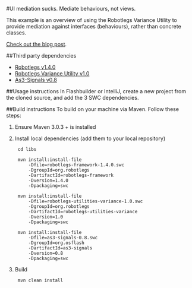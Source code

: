 #UI mediation sucks. Mediate behaviours, not views.

This example is an overview of using the Robotlegs Variance Utility to provide mediation against interfaces (behaviours), rather than concrete classes.

[Check out the blog post](http://justinjmoses.wordpress.com/2011/08/07/ui-mediation-sucks-mediate-behaviours-not-views/).


##Third party dependencies
* [Robotlegs v1.4.0](https://github.com/robotlegs/robotlegs-framework/)
* [Robotlegs Variance Utility v1.0](https://github.com/dnalot/robotlegs-utilities-variance)
* [As3-Signals v0.8](https://github.com/robertpenner/as3-signals)

##Usage instructions
In Flashbuilder or IntelliJ, create a new project from the cloned source, and add the 3 SWC dependencies.

##Build instructions
To build on your machine via Maven. Follow these steps:

1. Ensure Maven 3.0.3 + is installed

2. Install local dependencies (add them to your local repository)
	
		cd libs

		mvn install:install-file 
			-Dfile=robotlegs-framework-1.4.0.swc 
			-DgroupId=org.robotlegs 
			-DartifactId=robotlegs-framework 
			-Dversion=1.4.0
			-Dpackaging=swc
		
		mvn install:install-file 
			-Dfile=robotlegs-utilities-variance-1.0.swc 
			-DgroupId=org.robotlegs 
			-DartifactId=robotlegs-utilities-variance 
			-Dversion=1.0 
			-Dpackaging=swc
		
		mvn install:install-file 
			-Dfile=as3-signals-0.8.swc 
			-DgroupId=org.osflash
			-DartifactId=as3-signals 
			-Dversion=0.8 
			-Dpackaging=swc

3. Build

		mvn clean install
	

	

	